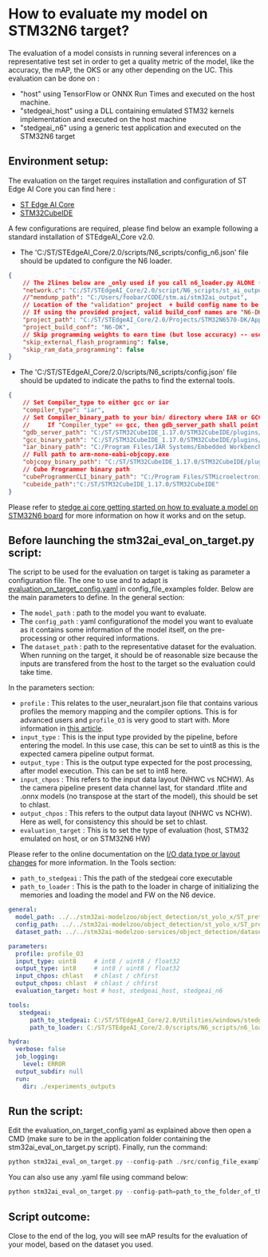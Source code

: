 # How to evaluate my model on STM32N6 target?

The evaluation of a model consists in running several inferences on a representative test set in order to get a quality metric of the model, like the accuracy, the mAP, the OKS or any other depending on the UC. This evaluation can be done on :
   - "host" using TensorFlow or ONNX Run Times and executed on the host machine.
   - "stedgeai_host" using a DLL containing emulated STM32 kernels implementation and executed on the host machine
   - "stedgeai_n6" using a generic test application and executed on the STM32N6 target


## Environment setup:
The evaluation on the target requires installation and configuration of ST Edge AI Core you can find here :
- [ST Edge AI Core](https://www.st.com/en/development-tools/stedgeai-core.html)
- [STM32CubeIDE](https://www.st.com/en/development-tools/stm32cubeide.html)

A few configurations are required, please find below an example following a standard installation of STEdgeAI_Core v2.0.

- The 'C:/ST/STEdgeAI_Core/2.0/scripts/N6_scripts/config_n6.json' file should be updated to configure the N6 loader.
```json
{
	// The 2lines below are _only used if you call n6_loader.py ALONE (memdump is optional and will be the parent dir of network.c by default)
	"network.c": "C:/ST/STEdgeAI_Core/2.0/script/N6_scripts/st_ai_output/network.c",
	//"memdump_path": "C:/Users/foobar/CODE/stm.ai/stm32ai_output",
	// Location of the "validation" project  + build config name to be built (if applicable)
	// If using the provided project, valid build_conf names are "N6-DK" (CR5 boards), "N6-DK-legacy" (older-than-CR5-boards); "N6-Nucleo" can also be used for IAR project.
	"project_path": "C:/ST/STEdgeAI_Core/2.0/Projects/STM32N6570-DK/Applications/NPU_Validation",
	"project_build_conf": "N6-DK",
	// Skip programming weights to earn time (but lose accuracy) -- useful for performance tests
	"skip_external_flash_programming": false,
	"skip_ram_data_programming": false
}
```
- The 'C:/ST/STEdgeAI_Core/2.0/scripts/N6_scripts/config.json' file should be updated to indicate the paths to find the external tools.
```json
{
	// Set Compiler_type to either gcc or iar
	"compiler_type": "iar",
	// Set Compiler_binary_path to your bin/ directory where IAR or GCC can be found
	//     If "Compiler_type" == gcc, then gdb_server_path shall point to where ST-LINK_gdbserver.exe can be found
	"gdb_server_path": "C:/ST/STM32CubeIDE_1.17.0/STM32CubeIDE/plugins/com.st.stm32cube.ide.mcu.externaltools.stlink-gdb-server.win32_2.2.0.202409170845/tools/bin/",
	"gcc_binary_path": "C:/ST/STM32CubeIDE_1.17.0/STM32CubeIDE/plugins/com.st.stm32cube.ide.mcu.externaltools.gnu-tools-for-stm32.12.3.rel1.win32_1.1.0.202410251130/tools/bin/",
	"iar_binary_path": "C:/Program Files/IAR Systems/Embedded Workbench 9.1/common/bin/",
	// Full path to arm-none-eabi-objcopy.exe
	"objcopy_binary_path": "C:/ST/STM32CubeIDE_1.17.0/STM32CubeIDE/plugins/com.st.stm32cube.ide.mcu.externaltools.gnu-tools-for-stm32.12.3.rel1.win32_1.1.0.202410251130/tools/bin/arm-none-eabi-objcopy.exe",
	// Cube Programmer binary path
	"cubeProgrammerCLI_binary_path": "C:/Program Files/STMicroelectronics/STM32Cube/STM32CubeProgrammer/bin/STM32_Programmer_CLI.exe",
	"cubeide_path":"C:/ST/STM32CubeIDE_1.17.0/STM32CubeIDE"
}
```
Please refer to [stedge ai core getting started on how to evaluate a model on STM32N6 board](https://stedgeai-dc.st.com/assets/embedded-docs/stneuralart_getting_started.html#ref_tools_config_n6l_json) for more information on how it works and on the setup.


## Before launching the stm32ai_eval_on_target.py script:
The script to be used for the evaluation on target is taking as parameter a configuration file. The one to use and to adapt is [evaluation_on_target_config.yaml](../../../src/config_file_examples/evaluation_on_target_config.yaml) in config_file_examples folder.
Below are the main parameters to define.
In the general section:
* The `model_path` : path to the model you want to evaluate.
* The `config_path` : yaml configurationof the model you want to evaluate as it contains some information of the model itself, on the pre-processing or other required informations.
* The `dataset_path` : path to the representative dataset for the evaluation. When running on the target, it should be of reasonable size because the inputs are transfered from the host to the target so the evaluation could take time.

In the parameters section:
* `profile` : This relates to the user_neuralart.json file that contains various profiles the memory mapping and the compiler options. This is for advanced users and `profile_O3` is very good to start with. More information in [this article](https://stedgeai-dc.st.com/assets/embedded-docs/stneuralart_neural_art_compiler.html#ref_built_in_tool_profiles).
* `input_type` : This is the input type provided by the pipeline, before entering the model. In this use case, this can be set to uint8 as this is the expected camera pipeline output format.
* `output_type` : This is the output type expected for the post processing, after model execution. This can be set to int8 here.
* `input_chpos` : This refers to the input data layout (NHWC vs NCHW). As the camera pipeline present data channel last, for standard .tflite and .onnx models (no transpose at the start of the model), this should be set to chlast.
* `output_chpos` : This refers to the output data layout (NHWC vs NCHW). Here as well, for consistency this should be set to chlast.
* `evaluation_target` : This is to set the type of evaluation (host, STM32 emulated on host, or on STM32N6 HW)

Please refer to the online documentation on the [I/O data type or layout changes](https://stedgeai-dc.st.com/assets/embedded-docs/how_to_change_io_data_type_format.html) for more information.
In the Tools section:
* `path_to_stedgeai` : This the path of the stedgeai core executable
* `path_to_loader` : This is the path to the loader in charge of initializing the memories and loading the model and FW on the N6 device.

```yaml
general:
  model_path: ../../stm32ai-modelzoo/object_detection/st_yolo_x/ST_pretrainedmodel_public_dataset/coco_2017_person/st_yolo_x_nano_192/st_yolo_x_nano_192_0.33_0.25_int8.tflite
  config_path: ../../stm32ai-modelzoo/object_detection/st_yolo_x/ST_pretrainedmodel_public_dataset/coco_2017_person/st_yolo_x_nano_192/st_yolo_x_nano_192_0.33_0.25_config.yaml
  dataset_path: ../../stm32ai-modelzoo-services/object_detection/datasets/coco_2017_person

parameters:
  profile: profile_O3
  input_type: uint8     # int8 / uint8 / float32
  output_type: int8     # int8 / uint8 / float32
  input_chpos: chlast   # chlast / chfirst
  output_chpos: chlast  # chlast / chfirst
  evaluation_target: host # host, stedgeai_host, stedgeai_n6

tools:
   stedgeai:
      path_to_stedgeai: C:/ST/STEdgeAI_Core/2.0/Utilities/windows/stedgeai.exe
      path_to_loader: C:/ST/STEdgeAI_Core/2.0/scripts/N6_scripts/n6_loader.py

hydra:
  verbose: false
  job_logging:
    level: ERROR
  output_subdir: null
  run:
    dir: ./experiments_outputs
```


## Run the script:
Edit the evaluation_on_target_config.yaml as explained above then open a CMD (make sure to be in the application folder containing the stm32ai_eval_on_target.py script). Finally, run the command:

```powershell
python stm32ai_eval_on_target.py --config-path ./src/config_file_examples --config-name evaluation_on_target_config.yaml
```
You can also use any .yaml file using command below:
```powershell
python stm32ai_eval_on_target.py --config-path=path_to_the_folder_of_the_yaml --config-name=name_of_your_yaml_file
```

## Script outcome:
Close to the end of the log, you will see mAP results for the evaluation of your model, based on the dataset you used.


